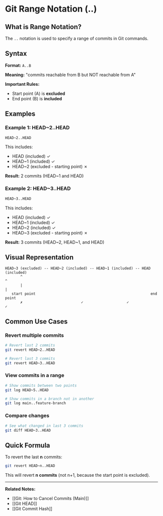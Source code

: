 # Git Range Notation (..)

## What is Range Notation?

The `..` notation is used to specify a range of commits in Git commands.

## Syntax

**Format:** `A..B`

**Meaning:** "commits reachable from B but NOT reachable from A"

**Important Rules:**
- Start point (A) is **excluded**
- End point (B) is **included**

## Examples

### Example 1: HEAD~2..HEAD

```bash
HEAD~2..HEAD
```

This includes:
- HEAD (included) ✓
- HEAD~1 (included) ✓
- HEAD~2 (excluded - starting point) ✗

**Result:** 2 commits (HEAD~1 and HEAD)

### Example 2: HEAD~3..HEAD

```bash
HEAD~3..HEAD
```

This includes:
- HEAD (included) ✓
- HEAD~1 (included) ✓
- HEAD~2 (included) ✓
- HEAD~3 (excluded - starting point) ✗

**Result:** 3 commits (HEAD~2, HEAD~1, and HEAD)

## Visual Representation

```
HEAD~3 (excluded) -- HEAD~2 (included) -- HEAD~1 (included) -- HEAD (included)
       ^                                                                ^
       |                                                                |
   start point                                                     end point
       ✗                           ✓                    ✓                ✓
```

## Common Use Cases

### Revert multiple commits
```bash
# Revert last 2 commits
git revert HEAD~2..HEAD

# Revert last 3 commits
git revert HEAD~3..HEAD
```

### View commits in a range
```bash
# Show commits between two points
git log HEAD~5..HEAD

# Show commits in a branch not in another
git log main..feature-branch
```

### Compare changes
```bash
# See what changed in last 3 commits
git diff HEAD~3..HEAD
```

## Quick Formula

To revert the last **n** commits:
```bash
git revert HEAD~n..HEAD
```

This will revert **n commits** (not n+1, because the start point is excluded).

---

**Related Notes:**
- [[Git: How to Cancel Commits (Main)]]
- [[Git HEAD]]
- [[Git Commit Hash]]